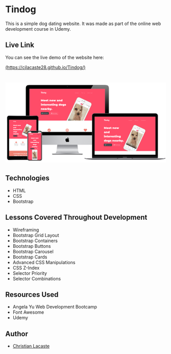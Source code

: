 # Tindog

This is a simple dog dating website. It was made as part of the online web development course in Udemy. 

## Live Link

You can see the live demo of the website here:

[(https://cjlacaste28.github.io/Tindog/)](https://cjlacaste28.github.io/Tindog/)

# <p align="center"><img src="images/Tindog.png"></p>


## Technologies

-   HTML
-   CSS
-   Bootstrap
 
## Lessons Covered Throughout Development 

- Wireframing 
- Bootstrap Grid Layout 
- Bootstrap Containers
- Bootstrap Buttons 
- Bootstrap Carousel 
- Bootstrap Cards 
- Advanced CSS Manipulations 
- CSS Z-Index 
- Selector Priority
- Selector Combinations
 
## Resources Used 

- Angela Yu Web Development Bootcamp 
- Font Awesome 
- Udemy
 
## Author
 
- [Christian Lacaste](https://christianlacaste.me/)
